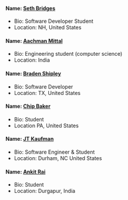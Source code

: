 <!---#### Name: []()
- Bio: 
- Location--->

#### Name: [Seth Bridges](https://github.com/s-bridges)
- Bio: Software Developer Student
- Location: NH, United States
#### Name: [Aachman Mittal](https://github.com/m-aachman)
- Bio: Engineering student (computer science)
- Location: India
#### Name: [Braden Shipley](https://github.com/bradenshipley)
- Bio: Software Developer 
- Location: TX, United States
#### Name: [Chip Baker](https://github.com/diab3t3s)
- Bio: Student
- Location PA, United States
#### Name: [JT Kaufman](https://github.com/jtk-codes)
- Bio: Software Engineer & Student
- Location: Durham, NC United States
#### Name: [Ankit Rai](https://github.com/spaceySama)
- Bio: Student 
- Location: Durgapur, India

